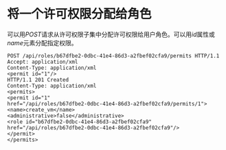 # 将一个许可权限分配给角色

可以用*POST*请求从许可权限子集中分配许可权限给用户角色。可以用*id*属性或*name*元素分配指定权限。

                            
    POST /api/roles/b67dfbe2-0dbc-41e4-86d3-a2fbef02cfa9/permits HTTP/1.1
    Accept: application/xml
    Content-Type: application/xml
    <permit id="1"/>
    HTTP/1.1 201 Created
    Content-Type: application/xml
    <permits>
    <permit id="1"
    href="/api/roles/b67dfbe2-0dbc-41e4-86d3-a2fbef02cfa9/permits/1">
    <name>create_vm</name>
    <administrative>false</administrative>
    <role id="b67dfbe2-0dbc-41e4-86d3-a2fbef02cfa9"
    href="/api/roles/b67dfbe2-0dbc-41e4-86d3-a2fbef02cfa9"/>
    </permit>
    </permits>
                            
                        
